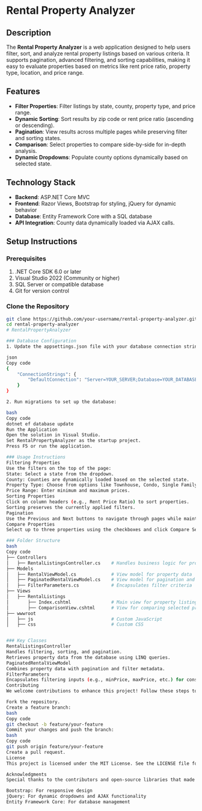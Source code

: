 # Rental Property Analyzer

## Description
The **Rental Property Analyzer** is a web application designed to help users filter, sort, and analyze rental property listings based on various criteria. It supports pagination, advanced filtering, and sorting capabilities, making it easy to evaluate properties based on metrics like rent price ratio, property type, location, and price range.

## Features
- **Filter Properties**: Filter listings by state, county, property type, and price range.
- **Dynamic Sorting**: Sort results by zip code or rent price ratio (ascending or descending).
- **Pagination**: View results across multiple pages while preserving filter and sorting states.
- **Comparison**: Select properties to compare side-by-side for in-depth analysis.
- **Dynamic Dropdowns**: Populate county options dynamically based on selected state.

## Technology Stack
- **Backend**: ASP.NET Core MVC
- **Frontend**: Razor Views, Bootstrap for styling, jQuery for dynamic behavior
- **Database**: Entity Framework Core with a SQL database
- **API Integration**: County data dynamically loaded via AJAX calls.

## Setup Instructions

### Prerequisites
1. .NET Core SDK 6.0 or later
2. Visual Studio 2022 (Community or higher)
3. SQL Server or compatible database
4. Git for version control

### Clone the Repository
```bash
git clone https://github.com/your-username/rental-property-analyzer.git
cd rental-property-analyzer
# RentalPropertyAnalyzer

### Database Configuration
1. Update the appsettings.json file with your database connection string:

json
Copy code
{
    "ConnectionStrings": {
        "DefaultConnection": "Server=YOUR_SERVER;Database=YOUR_DATABASE;Trusted_Connection=True;"
    }
}

2. Run migrations to set up the database:

bash
Copy code
dotnet ef database update
Run the Application
Open the solution in Visual Studio.
Set RentalPropertyAnalyzer as the startup project.
Press F5 or run the application.

### Usage Instructions
Filtering Properties
Use the filters on the top of the page:
State: Select a state from the dropdown.
County: Counties are dynamically loaded based on the selected state.
Property Type: Choose from options like Townhouse, Condo, Single Family, etc.
Price Range: Enter minimum and maximum prices.
Sorting Properties
Click on column headers (e.g., Rent Price Ratio) to sort properties.
Sorting preserves the currently applied filters.
Pagination
Use the Previous and Next buttons to navigate through pages while maintaining filter and sort states.
Compare Properties
Select up to three properties using the checkboxes and click Compare Selected Properties to view detailed side-by-side comparisons.

### Folder Structure
bash
Copy code
├── Controllers
│   ├── RentalListingsController.cs    # Handles business logic for property listings
├── Models
│   ├── RentalViewModel.cs             # View model for property data
│   ├── PaginatedRentalViewModel.cs    # View model for pagination and filters
│   ├── FilterParameters.cs            # Encapsulates filter criteria
├── Views
│   ├── RentalListings
│       ├── Index.cshtml               # Main view for property listings
│       ├── ComparisonView.cshtml      # View for comparing selected properties
├── wwwroot
│   ├── js                             # Custom JavaScript
│   ├── css                            # Custom CSS


### Key Classes
RentalListingsController
Handles filtering, sorting, and pagination.
Retrieves property data from the database using LINQ queries.
PaginatedRentalViewModel
Combines property data with pagination and filter metadata.
FilterParameters
Encapsulates filtering inputs (e.g., minPrice, maxPrice, etc.) for consistent usage across the application.
Contributing
We welcome contributions to enhance this project! Follow these steps to get started:

Fork the repository.
Create a feature branch:
bash
Copy code
git checkout -b feature/your-feature
Commit your changes and push the branch:
bash
Copy code
git push origin feature/your-feature
Create a pull request.
License
This project is licensed under the MIT License. See the LICENSE file for more details.

Acknowledgments
Special thanks to the contributors and open-source libraries that made this project possible:

Bootstrap: For responsive design
jQuery: For dynamic dropdowns and AJAX functionality
Entity Framework Core: For database management
